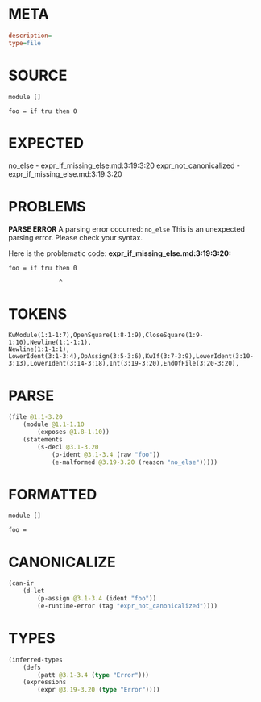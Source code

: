 # META
~~~ini
description=
type=file
~~~
# SOURCE
~~~roc
module []

foo = if tru then 0
~~~
# EXPECTED
no_else - expr_if_missing_else.md:3:19:3:20
expr_not_canonicalized - expr_if_missing_else.md:3:19:3:20
# PROBLEMS
**PARSE ERROR**
A parsing error occurred: `no_else`
This is an unexpected parsing error. Please check your syntax.

Here is the problematic code:
**expr_if_missing_else.md:3:19:3:20:**
```roc
foo = if tru then 0
```
                  ^


# TOKENS
~~~zig
KwModule(1:1-1:7),OpenSquare(1:8-1:9),CloseSquare(1:9-1:10),Newline(1:1-1:1),
Newline(1:1-1:1),
LowerIdent(3:1-3:4),OpAssign(3:5-3:6),KwIf(3:7-3:9),LowerIdent(3:10-3:13),LowerIdent(3:14-3:18),Int(3:19-3:20),EndOfFile(3:20-3:20),
~~~
# PARSE
~~~clojure
(file @1.1-3.20
	(module @1.1-1.10
		(exposes @1.8-1.10))
	(statements
		(s-decl @3.1-3.20
			(p-ident @3.1-3.4 (raw "foo"))
			(e-malformed @3.19-3.20 (reason "no_else")))))
~~~
# FORMATTED
~~~roc
module []

foo = 
~~~
# CANONICALIZE
~~~clojure
(can-ir
	(d-let
		(p-assign @3.1-3.4 (ident "foo"))
		(e-runtime-error (tag "expr_not_canonicalized"))))
~~~
# TYPES
~~~clojure
(inferred-types
	(defs
		(patt @3.1-3.4 (type "Error")))
	(expressions
		(expr @3.19-3.20 (type "Error"))))
~~~
